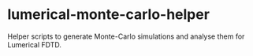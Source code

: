 # lumerical-monte-carlo-helper
Helper scripts to generate Monte-Carlo simulations and analyse them for Lumerical FDTD.
